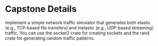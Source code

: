 # Capstone Details
Implement a simple network traffic simulator that generates both elastic (e.g., TCP-based file transfers) and inelastic (e.g., UDP-based streaming) traffic. You can use the socket2 crate for creating sockets and the rand crate for generating random traffic patterns.
